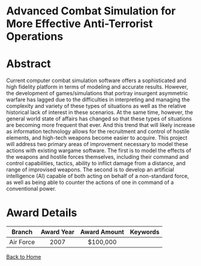 
Advanced Combat Simulation for More Effective Anti-Terrorist Operations
=======================================================================

# Abstract


Current computer combat simulation software offers a sophisticated and high fidelity platform in terms of modeling and accurate results.  However, the development of games/simulations that portray insurgent asymmetric warfare has lagged due to the difficulties in interpreting and managing the complexity and variety of these types of situations as well as the relative historical lack of interest in these scenarios. At the same time, however, the general world state of affairs has changed so that these types of situations are becoming more frequent that ever.  And this trend that will likely increase as information technology allows for the recruitment and control of hostile elements, and high-tech weapons become easier to acquire.   This project will address two primary areas of improvement necessary to model these actions with existing wargame software.  The first is to model the effects of the weapons and hostile forces themselves, including their command and control capabilities, tactics, ability to inflict damage from a distance, and range of improvised weapons.  The second is to develop an artificial intelligence (AI) capable of both acting on behalf of a non-standard force, as well as being able to counter the actions of one in command of a conventional power.  

# Award Details

|Branch|Award Year|Award Amount|Keywords|
| :---: | :---: | :---: | :---: |
|Air Force|2007|$100,000||
  
  


[Back to Home](https://github.com/chrischow/dod_sbir_awards)
